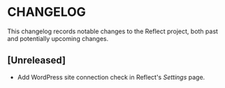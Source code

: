 # CHANGELOG

This changelog records notable changes to the Reflect project, both past and potentially upcoming changes.



## [Unreleased]

- Add WordPress site connection check in Reflect's *Settings* page.


